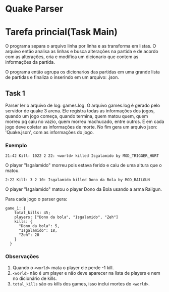 # Quake Parser

# Tarefa princial(Task Main)
O programa separa o arquivo linha por linha e as transforma em listas. O arquivo então analisa as linhas e busca alterações na partida e de acordo com as alterações, cria e modifica um dicionario que contem as informações da partida.

O programa então agrupa os dicionarios das partidas em uma grande lista de partidas e finaliza o inserindo em um arquivo: .json.


## Task 1

Parser ler o arquivo de log: games.log. 
O arquivo games.log é gerado pelo servidor de quake 3 arena. 
Ele registra todas as informações dos jogos, quando um jogo começa, 
quando termina, quem matou quem, quem morreu pq caiu no vazio, 
quem morreu machucado, entre outros. 
E em cada jogo deve coletar as informações de morte.
No fim gera um arquivo json: 'Quake.json', com as informações do jogo.

### Exemplo


  	21:42 Kill: 1022 2 22: <world> killed Isgalamido by MOD_TRIGGER_HURT
  
  O player "Isgalamido" morreu pois estava ferido e caiu de uma altura que o matou.

  	2:22 Kill: 3 2 10: Isgalamido killed Dono da Bola by MOD_RAILGUN
  
  O player "Isgalamido" matou o player Dono da Bola usando a arma Railgun.
  
Para cada jogo o parser gera:

    game_1: {
	    total_kills: 45;
	    players: ["Dono da bola", "Isgalamido", "Zeh"]
	    kills: {
	      "Dono da bola": 5,
	      "Isgalamido": 18,
	      "Zeh": 20
	    }
	  }
	  
### Observações

1. Quando o `<world>` mata o player ele perde -1 kill.
2. `<world>` não é um player e não deve aparecer na lista de players e nem no dicionário de kills.
3. `total_kills` são os kills dos games, isso inclui mortes do `<world>`.
